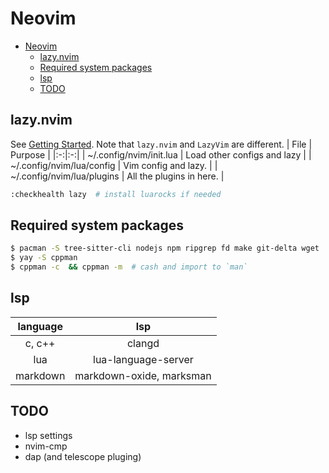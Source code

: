# Neovim

<!--toc:start-->
- [Neovim](#neovim)
  - [lazy.nvim](#lazynvim)
  - [Required system packages](#required-system-packages)
  - [lsp](#lsp)
  - [TODO](#todo)
<!--toc:end-->

## lazy.nvim
See [Getting Started](https://lazy.folke.io/).
Note that `lazy.nvim` and `LazyVim` are different.
| File | Purpose |
|:-:|:-:|
| ~/.config/nvim/init.lua | Load other configs and lazy |
| ~/.config/nvim/lua/config | Vim config and lazy. |
| ~/.config/nvim/lua/plugins | All the plugins in here. |

```sh
:checkhealth lazy  # install luarocks if needed
```

## Required system packages
```sh
$ pacman -S tree-sitter-cli nodejs npm ripgrep fd make git-delta wget
$ yay -S cppman
$ cppman -c  && cppman -m  # cash and import to `man`
```

## lsp
| language | lsp |
|:-:|:-:|
| c, c++ | clangd |
| lua | lua-language-server |
| markdown | markdown-oxide, marksman |

## TODO
- lsp settings
- nvim-cmp
- dap (and telescope pluging)
